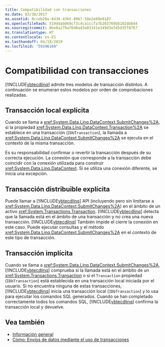 ```yaml
---
title: Compatibilidad con transacciones
ms.date: 03/30/2017
ms.assetid: 8cceb26e-8d36-4365-8967-58e2e89e0187
ms.openlocfilehash: 519ddab069cf3c4ca1ccfa7b203769b8102db844
ms.sourcegitcommit: 0be8a279af6d8a43e03141e349d3efd5d35f8767
ms.translationtype: HT
ms.contentlocale: es-ES
ms.lasthandoff: 04/18/2019
ms.locfileid: "59196169"
---
```

# <a name="transaction-support"></a>Compatibilidad con transacciones
[!INCLUDE[vbtecdlinq](../../../../../../includes/vbtecdlinq-md.md)] admite tres modelos de transacción distintos. A continuación se enumeran estos modelos por orden de comprobaciones realizadas.  
  
## <a name="explicit-local-transaction"></a>Transacción local explícita  
 Cuando se llama a <xref:System.Data.Linq.DataContext.SubmitChanges%2A>, si la propiedad <xref:System.Data.Linq.DataContext.Transaction%2A> se establece en una transacción (`IDbTransaction`), la llamada a <xref:System.Data.Linq.DataContext.SubmitChanges%2A> se ejecuta en el contexto de la misma transacción.  
  
 Es su responsabilidad confirmar o revertir la transacción después de su correcta ejecución. La conexión que corresponde a la transacción debe coincidir con la conexión utilizada para construir <xref:System.Data.Linq.DataContext>. Si se utiliza una conexión diferente, se inicia una excepción.  
  
## <a name="explicit-distributable-transaction"></a>Transacción distribuible explícita  
 Puede llamar a [!INCLUDE[vbtecdlinq](../../../../../../includes/vbtecdlinq-md.md)] API (incluyendo pero sin limitarse a <xref:System.Data.Linq.DataContext.SubmitChanges%2A>) en el ámbito de un activo <xref:System.Transactions.Transaction>. [!INCLUDE[vbtecdlinq](../../../../../../includes/vbtecdlinq-md.md)] detecta que la llamada está en el ámbito de una transacción y no crea una nueva transacción. [!INCLUDE[vbtecdlinq](../../../../../../includes/vbtecdlinq-md.md)] También impide el cierre la conexión en este caso. Puede ejecutar consultas y el método <xref:System.Data.Linq.DataContext.SubmitChanges%2A> en el contexto de este tipo de transacción.  
  
## <a name="implicit-transaction"></a>Transacción implícita  
 Cuando se llama a <xref:System.Data.Linq.DataContext.SubmitChanges%2A>, [!INCLUDE[vbtecdlinq](../../../../../../includes/vbtecdlinq-md.md)] comprueba si la llamada está en el ámbito de un <xref:System.Transactions.Transaction> o si el `Transaction` propiedad (`IDbTransaction`) está establecida en una transacción local iniciada por el usuario. Si no encuentra ninguna de estas transacciones, [!INCLUDE[vbtecdlinq](../../../../../../includes/vbtecdlinq-md.md)] inicia una transacción local (`IDbTransaction`) y lo usa para ejecutar los comandos SQL generados. Cuando se han completado correctamente todos los comandos SQL, [!INCLUDE[vbtecdlinq](../../../../../../includes/vbtecdlinq-md.md)] confirma la transacción local y devuelve.  
  
## <a name="see-also"></a>Vea también

- [Información general](../../../../../../docs/framework/data/adonet/sql/linq/background-information.md)
- [Cómo: Envíos de datos mediante el uso de transacciones](../../../../../../docs/framework/data/adonet/sql/linq/how-to-bracket-data-submissions-by-using-transactions.md)
